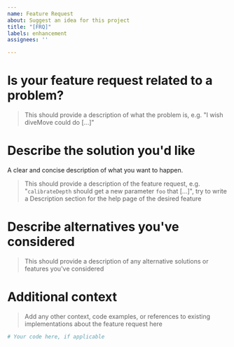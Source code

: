 ```yaml
---
name: Feature Request
about: Suggest an idea for this project
title: "[FRQ]"
labels: enhancement
assignees: ''

---
```


# Is your feature request related to a problem?

> This should provide a description of what the problem is, e.g. "I wish
> diveMove could do [...]"

# Describe the solution you'd like
A clear and concise description of what you want to happen.

> This should provide a description of the feature request,
> e.g. "`calibrateDepth` should get a new parameter `foo` that [...]", try
> to write a Description section for the help page of the desired feature

# Describe alternatives you've considered

> This should provide a description of any alternative solutions or
> features you've considered

# Additional context

> Add any other context, code examples, or references to existing
> implementations about the feature request here

```R
# Your code here, if applicable

```

